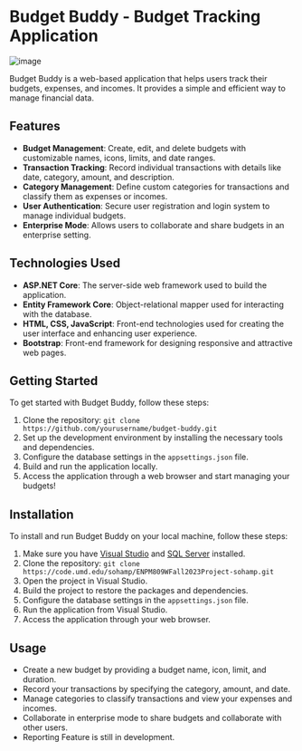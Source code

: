 # Budget Buddy - Budget Tracking Application

![image](https://github.com/Sohamisaniceguy/BudgetBuddy/assets/89856870/7d1201c6-a5dc-4bbb-a5c6-7568310bb94e)

Budget Buddy is a web-based application that helps users track their budgets, expenses, and incomes. It provides a simple and efficient way to manage financial data.

## Features

- **Budget Management**: Create, edit, and delete budgets with customizable names, icons, limits, and date ranges.
- **Transaction Tracking**: Record individual transactions with details like date, category, amount, and description.
- **Category Management**: Define custom categories for transactions and classify them as expenses or incomes.
- **User Authentication**: Secure user registration and login system to manage individual budgets.
- **Enterprise Mode**: Allows users to collaborate and share budgets in an enterprise setting.

## Technologies Used

- **ASP.NET Core**: The server-side web framework used to build the application.
- **Entity Framework Core**: Object-relational mapper used for interacting with the database.
- **HTML, CSS, JavaScript**: Front-end technologies used for creating the user interface and enhancing user experience.
- **Bootstrap**: Front-end framework for designing responsive and attractive web pages.

## Getting Started

To get started with Budget Buddy, follow these steps:

1. Clone the repository: `git clone https://github.com/yourusername/budget-buddy.git`
2. Set up the development environment by installing the necessary tools and dependencies.
3. Configure the database settings in the `appsettings.json` file.
4. Build and run the application locally.
5. Access the application through a web browser and start managing your budgets!

## Installation

To install and run Budget Buddy on your local machine, follow these steps:

1. Make sure you have [Visual Studio](https://visualstudio.microsoft.com/) and [SQL Server](https://www.microsoft.com/en-us/sql-server/sql-server-downloads) installed.
2. Clone the repository: `git clone https://code.umd.edu/sohamp/ENPM809WFall2023Project-sohamp.git`
3. Open the project in Visual Studio.
4. Build the project to restore the packages and dependencies.
5. Configure the database settings in the `appsettings.json` file.
6. Run the application from Visual Studio.
7. Access the application through your web browser.

## Usage

- Create a new budget by providing a budget name, icon, limit, and duration.
- Record your transactions by specifying the category, amount, and date.
- Manage categories to classify transactions and view your expenses and incomes.
- Collaborate in enterprise mode to share budgets and collaborate with other users.
- Reporting Feature is still in development.


